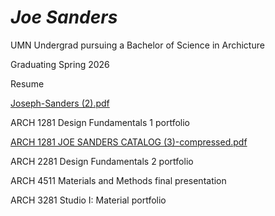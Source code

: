 # *Joe Sanders*

UMN Undergrad pursuing a Bachelor of Science in Archicture 

Graduating Spring 2026

Resume

[Joseph-Sanders (2).pdf](https://github.com/user-attachments/files/17250385/Joseph-Sanders.2.pdf)

ARCH 1281 Design Fundamentals 1 portfolio

[ARCH 1281 JOE SANDERS CATALOG (3)-compressed.pdf](https://github.com/user-attachments/files/17250392/ARCH.1281.JOE.SANDERS.CATALOG.3.-compressed.pdf)

ARCH 2281 Design Fundamentals 2 portfolio

ARCH 4511 Materials and Methods final presentation

ARCH 3281 Studio I: Material portfolio
